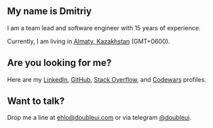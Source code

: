 ## My name is Dmitriy

I am a team lead and software engineer with 15 years of experience.

Currently, I am living in [Almaty, Kazakhstan](https://www.google.com/maps/place/Almaty) (GMT+0600).

## Are you looking for me?

Here are my [LinkedIn](https://linkedin.com/in/doubleui), [GitHub](https://github.com/doubleui), [Stack Overflow](https://stackoverflow.com/users/2243372/doubleui), and [Codewars](https://www.codewars.com/users/doubleui) profiles.

## Want to talk?

Drop me a line at [ehlo@doubleui.com](mailto:ehlo@doubleui.com) or via telegram [@doubleui](https://t.me/doubleui).
